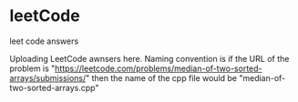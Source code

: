 # leetCode
leet code answers

Uploading LeetCode awnsers here. Naming convention is if the URL of the problem is "https://leetcode.com/problems/median-of-two-sorted-arrays/submissions/" then the name of the cpp file would be "median-of-two-sorted-arrays.cpp"
